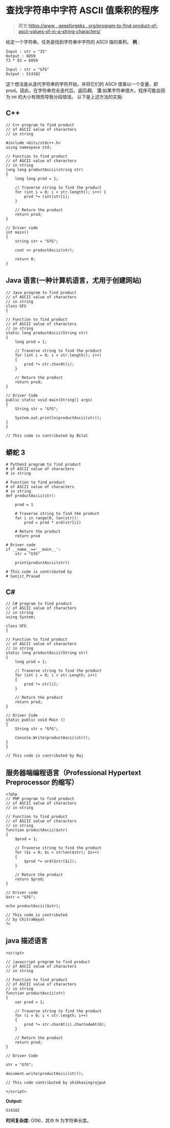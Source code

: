 # 查找字符串中字符 ASCII 值乘积的程序

> 原文:[https://www . geesforgeks . org/program-to-find-product-of-ascii-values-of-in-a-string-characters/](https://www.geeksforgeeks.org/program-to-find-the-product-of-ascii-values-of-characters-in-a-string/)

给定一个字符串。任务是找到字符串中字符的 ASCII 值的乘积。
**例** :

```
Input : str = "IS"
Output : 6059
73 * 83 = 6059

Input : str = "GfG"
Output : 514182
```

这个想法是从迭代字符串的字符开始，并将它们的 ASCII 值乘以一个变量，即 prod。因此，在字符串完全迭代后，返回*戳*。
**注**:如果字符串很大，程序可能会因为 int 的大小有限而导致分段错误。
以下是上述方法的实施:

## C++

```
// C++ program to find product
// of ASCII value of characters
// in string

#include <bits/stdc++.h>
using namespace std;

// Function to find product
// of ASCII value of characters
// in string
long long productAscii(string str)
{
    long long prod = 1;

    // Traverse string to find the product
    for (int i = 0; i < str.length(); i++) {
        prod *= (int)str[i];
    }

    // Return the product
    return prod;
}

// Driver code
int main()
{
    string str = "GfG";

    cout << productAscii(str);

    return 0;
}
```

## Java 语言(一种计算机语言，尤用于创建网站)

```
// Java program to find product
// of ASCII value of characters
// in string
class GFG
{

// Function to find product
// of ASCII value of characters
// in string
static long productAscii(String str)
{
    long prod = 1;

    // Traverse string to find the product
    for (int i = 0; i < str.length(); i++)
    {
        prod *= str.charAt(i);
    }

    // Return the product
    return prod;
}

// Driver Code
public static void main(String[] args)
{
    String str = "GfG";

    System.out.println(productAscii(str));
}
}

// This code is contributed by Bilal
```

## 蟒蛇 3

```
# Python3 program to find product
# of ASCII value of characters
# in string

# Function to find product
# of ASCII value of characters
# in string
def productAscii(str):

    prod = 1

    # Traverse string to find the product
    for i in range(0, len(str)):
        prod = prod * ord(str[i])

    # Return the product
    return prod

# Driver code
if __name__=='__main__':
    str = "GfG"

    print(productAscii(str))

# This code is contributed by
# Sanjit_Prasad
```

## C#

```
// C# program to find product
// of ASCII value of characters
// in string
using System;

class GFG
{

// Function to find product
// of ASCII value of characters
// in string
static long productAscii(String str)
{
    long prod = 1;

    // Traverse string to find the product
    for (int i = 0; i < str.Length; i++)
    {
        prod *= str[i];
    }

    // Return the product
    return prod;
}

// Driver Code
static public void Main ()
{
    String str = "GfG";

    Console.Write(productAscii(str));
}
}

// This code is contributed by Raj
```

## 服务器端编程语言（Professional Hypertext Preprocessor 的缩写）

```
<?php
// PHP program to find product
// of ASCII value of characters
// in string

// Function to find product
// of ASCII value of characters
// in string
function productAscii($str)
{
    $prod = 1;

    // Traverse string to find the product
    for ($i = 0; $i < strlen($str); $i++)
    {
        $prod *= ord($str[$i]);
    }

    // Return the product
    return $prod;
}

// Driver code
$str = "GfG";

echo productAscii($str);

// This code is contributed
// by ChitraNayal
?>
```

## java 描述语言

```
<script>

// javascript program to find product
// of ASCII value of characters
// in string

// Function to find product
// of ASCII value of characters
// in string
function productAscii(str)
{
    var prod = 1;

    // Traverse string to find the product
    for (i = 0; i < str.length; i++)
    {
        prod *= str.charAt(i).charCodeAt(0);
    }

    // Return the product
    return prod;
}

// Driver Code

str = "GfG";

document.write(productAscii(str));

// This code contributed by shikhasingrajput

</script>
```

**Output:** 

```
514182
```

**时间复杂度:** O(N)，其中 N 为字符串长度。